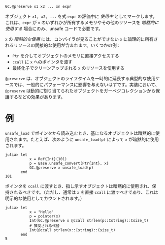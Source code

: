 ```
GC.@preserve x1 x2 ... xn expr
```

オブジェクト `x1, x2, ...` を式 `expr` の評価中に *使用中* としてマークします。これは、`expr` が `x` のいずれかが所有するメモリやその他のリソースを *暗黙的に使用する* 場合にのみ、unsafe コードで必要です。

`x` の *暗黙的な使用* には、コンパイラが見ることができない `x` に論理的に所有されるリソースの間接的な使用が含まれます。いくつかの例：

  * `Ptr` を介してオブジェクトのメモリに直接アクセスする
  * `ccall` に `x` へのポインタを渡す
  * 最終化子でクリーンアップされる `x` のリソースを使用する

`@preserve` は、オブジェクトのライフタイムを一時的に延長する典型的な使用ケースでは、一般的にパフォーマンスに影響を与えないはずです。実装において、`@preserve` は動的に割り当てられたオブジェクトをガーベジコレクションから保護するなどの効果があります。

# 例

`unsafe_load` でポインタから読み込むとき、基になるオブジェクトは暗黙的に使用されます。たとえば、次のように `unsafe_load(p)` によって `x` が暗黙的に使用されます。

```jldoctest
julia> let
           x = Ref{Int}(101)
           p = Base.unsafe_convert(Ptr{Int}, x)
           GC.@preserve x unsafe_load(p)
       end
101
```

ポインタを `ccall` に渡すとき、指し示すオブジェクトは暗黙的に使用され、保持されるべきです。（ただし、通常は `x` を直接 `ccall` に渡すべきであり、これは明示的な使用としてカウントされます。）

```jldoctest
julia> let
           x = "Hello"
           p = pointer(x)
           Int(GC.@preserve x @ccall strlen(p::Cstring)::Csize_t)
           # 推奨される代替
           Int(@ccall strlen(x::Cstring)::Csize_t)
       end
5
```
